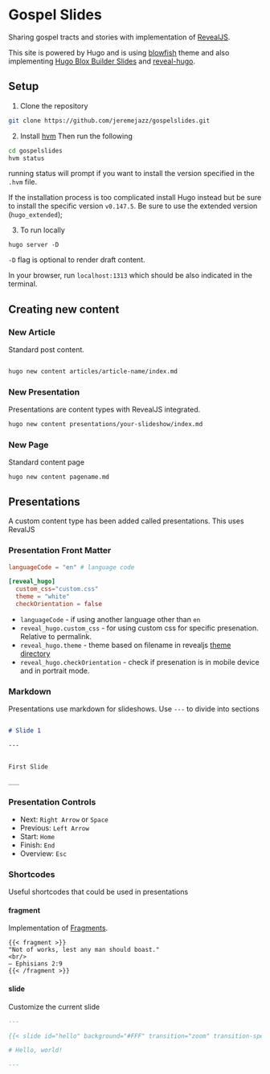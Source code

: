 # Gospel Slides

Sharing gospel tracts and stories with implementation of [RevealJS](https://revealjs.com).

This site is powered by Hugo and is using [blowfish](https://github.com/nunocoracao/blowfish) theme and also implementing [Hugo Blox Builder Slides](https://github.com/HugoBlox/hugo-blox-builder) and [reveal-hugo](https://github.com/joshed-io/reveal-hugo).


## Setup

1. Clone the repository

```sh
git clone https://github.com/jeremejazz/gospelslides.git

```

2. Install [hvm](https://github.com/jmooring/hvm)
Then run the following
```sh
cd gospelslides
hvm status  
```
running status will prompt if you want to install the version specified in the `.hvm` file.

If the installation process is too complicated install Hugo instead but be sure to install the specific version `v0.147.5`. Be sure to use the extended version (`hugo_extended`);

3. To run locally

```
hugo server -D 
```

`-D` flag is optional to render draft content. 

In your browser, run `localhost:1313` which should be also indicated in the terminal.

## Creating new content


### New Article 

Standard post content.

```sh

hugo new content articles/article-name/index.md
```

### New Presentation

Presentations are content types with RevealJS integrated.

```sh
hugo new content presentations/your-slideshow/index.md
```

### New Page

Standard content page

```
hugo new content pagename.md
```



## Presentations

A custom content type has been added called presentations. This uses RevalJS

### Presentation Front Matter

```toml
languageCode = "en" # language code

[reveal_hugo]
  custom_css="custom.css" 
  theme = "white" 
  checkOrientation = false

```

- `languageCode` - if using another language other than `en`
- `reveal_hugo.custom_css` - for using custom css for specific presenation. Relative to permalink.
- `reveal_hugo.theme` - theme based on filename in revealjs [theme directory](static/lib/reveal-js/dist/theme)
- `reveal_hugo.checkOrientation` - check if presenation is in mobile device and in portrait mode. 


### Markdown
Presentations use markdown for slideshows. Use `---` to divide into sections

```md

# Slide 1

---


First Slide

___

```

### Presentation Controls
- Next: `Right Arrow` or `Space`
- Previous: `Left Arrow`
- Start: `Home`
- Finish: `End`
- Overview: `Esc`


### Shortcodes
Useful shortcodes that could be used in presentations 

#### fragment
Implementation of [Fragments](https://revealjs.com/fragments/).
```
{{< fragment >}}
"Not of works, lest any man should boast."  
<br/>
— Ephisians 2:9
{{< /fragment >}}
```

#### slide

Customize the current slide

```md
---

{{< slide id="hello" background="#FFF" transition="zoom" transition-speed="fast" >}}

# Hello, world!

---

```

